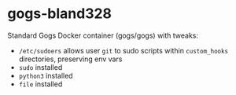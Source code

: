 # gogs-bland328
Standard Gogs Docker container (gogs/gogs) with tweaks:
* `/etc/sudoers` allows user `git` to sudo scripts within `custom_hooks` directories, preserving env vars
* `sudo` installed
* `python3` installed
* `file` installed
